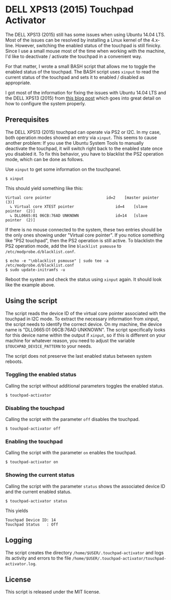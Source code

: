 # DELL XPS13 (2015) Touchpad Activator

The DELL XPS13 (2015) still has some issues when using Ubuntu 14.04 LTS. Most of the issues can be resolved by installing a Linux kernel of the 4.x-line. However, switching the enabled status of the touchpad is still finicky. Since I use a small mouse most of the time when working with the machine, I'd like to deactivate / activate the touchpad in a convenient way.

For that matter, I wrote a small BASH script that allows me to toggle the enabled status of the touchpad. The BASH script uses `xinput` to read the current status of the touchpad and sets it to enabled / disabled as appropriate.

I got most of the information for fixing the issues with Ubuntu 14.04 LTS and the DELL XPS13 (2015) from [this blog post](http://forthescience.org/blog/tag/xps13.html) which goes into great detail on how to configure the system properly.

## Prerequisites

The DELL XPS13 (2015) touchpad can operate via PS2 or I2C. In my case, both operation modes showed an entry via `xinput`. This seems to cause another problem: If you use the Ubuntu System Tools to manually deactivate the touchpad, it will switch right back to the enabled state once you disabled it. To fix this behavior, you have to blacklist the PS2 operation mode, which can be done as follows.

Use `xinput` to get some information on the touchpanel.

	$ xinput

This should yield something like this:

	Virtual core pointer                      	id=2	[master pointer  (3)]
	  ↳ Virtual core XTEST pointer              	id=4	[slave  pointer  (2)]
	  ↳ DLL0665:01 06CB:76AD UNKNOWN            	id=14	[slave  pointer  (2)]


If there is no mouse connected to the system, these two entries should be the only ones showing under "Virtual core pointer". If you notice something like "PS2 touchpad", then the PS2 operation is still active. To blacklistn the PS2 operation mode, add the line `blacklist psmouse` to `/etc/modprobe.d/blacklist.conf`.

	$ echo -e "\nblacklist psmouse" | sudo tee -a /etc/modprobe.d/blacklist.conf
	$ sudo update-initramfs -u

Reboot the system and check the status using `xinput` again. It should look like the example above.

## Using the script

The script reads the device ID of the virtual core pointer associated with the touchpad in I2C mode. To extract the necessary information from xinput, the script needs to identify the correct device. On my machine, the device name is "DLL0665:01 06CB:76AD UNKNOWN". The script specifically looks for this device name within the output if `xinput`, so if this is different on your machine for whatever reason, you need to adjust the variable `$TOUCHPAD_DEVICE_PATTERN` to your needs.

The script does not preserve the last enabled status between system reboots.

### Toggling the enabled status

Calling the script without additional parameters toggles the enabled status.

	$ touchpad-activator

### Disabling the touchpad

Calling the script with the parameter `off` disables the touchpad.

	$ touchpad-activator off

### Enabling the touchpad

Calling the script with the parameter `on` enables the touchpad.

	$ touchpad-activator on

### Showing the current status

Calling the script with the parameter `status` shows the associated device ID and the current enabled status.

	$ touchpad-activator status

This yields

	Touchpad Device ID: 14
	Touchpad Status   : Off

## Logging

The script creates the directory `/home/$USER/.touchpad-activator` and logs its activity and errors to the file `/home/$USER/.touchpad-activator/touchpad-activator.log`.

## License

This script is released under the MIT license.
